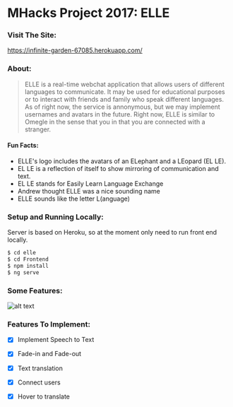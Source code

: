 # MHacks Project 2017: ELLE

### Visit The Site:

https://infinite-garden-67085.herokuapp.com/

### About:

> ELLE is a real-time webchat application that
> allows users of different languages to 
> communicate. It may be used for educational 
> purposes or to interact with friends and family 
> who speak different languages. As of right 
> now, the service is annonymous, but we may 
> implement usernames and avatars in the future.
> Right now, ELLE is similar to Omegle in the sense that you
> in that you are connected with a stranger.

#### Fun Facts:

* ELLE's logo includes the avatars of an ELephant and a LEopard (EL LE).
* EL LE is a reflection of itself to show mirroring of communication and text.
* EL LE stands for Easily Learn Language Exchange
* Andrew thought ELLE was a nice sounding name
* ELLE sounds like the letter L(anguage)

### Setup and Running Locally:
Server is based on Heroku, so at the moment only need to run front end locally.

```sh
$ cd elle
$ cd Frontend
$ npm install
$ ng serve
```

### Some Features:

![alt text](https://github.com/oryzajustin/elle/blob/master/gif/elle.gif)

### Features To Implement:
- [x] Implement Speech to Text
- [x] Fade-in and Fade-out
- [x] Text translation
- [x] Connect users
- [x] Hover to translate


